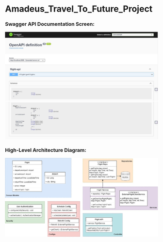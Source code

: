 # Amadeus_Travel_To_Future_Project

### Swagger API Documentation Screen:

![swagger1](https://github.com/Rahman2001/amadeus_project_case_study/blob/master/src/main/resources/swagger_doc/swagger1.JPG)
![swagger2](https://github.com/Rahman2001/amadeus_project_case_study/blob/master/src/main/resources/swagger_doc/swagger2.JPG)


### High-Level Architecture Diagram:
![uml_diagram](https://github.com/Rahman2001/amadeus_project_case_study/blob/master/src/main/resources/high_level_arch/project_uml_diagram.jpg)
